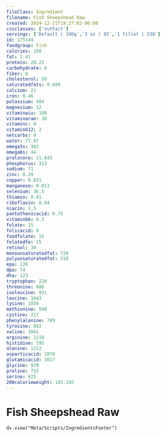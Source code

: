 ```yaml
---
fileClass: Ingredient
filename: Fish Sheepshead Raw
created: 2024-12-21T19:27:02-06:00
cssclasses: ['nutFact']
servings: ['Default | 100g','3 oz | 85','1 fillet | 238']
id: 175144
foodgroup: Fish
calories: 108
fat: 2.41
protein: 20.21
carbohydrate: 0
fiber: 0
cholesterol: 50
saturatedfats: 0.609
calcium: 21
iron: 0.46
potassium: 404
magnesium: 32
vitaminaiu: 100
vitaminarae: 30
vitaminc: 0
vitaminb12: 2
netcarbs: 0
water: 77.97
omega3s: 362
omega6s: 44
pralscore: 11.845
phosphorus: 313
sodium: 71
zinc: 0.39
copper: 0.031
manganese: 0.013
selenium: 36.5
thiamin: 0.01
riboflavin: 0.04
niacin: 1.5
pantothenicacid: 0.75
vitaminb6: 0.3
folate: 15
folicacid: 0
foodfolate: 15
folatedfe: 15
retinol: 30
monounsaturatedfat: 728
polyunsaturatedfat: 518
epa: 138
dpa: 74
dha: 123
tryptophan: 226
threonine: 886
isoleucine: 931
leucine: 1643
lysine: 1856
methionine: 598
cystine: 217
phenylalanine: 789
tyrosine: 682
valine: 1041
arginine: 1210
histidine: 595
alanine: 1222
asparticacid: 2070
glutamicacid: 3017
glycine: 970
proline: 715
serine: 825
200calorieweight: 185.185
---
```


# Fish Sheepshead Raw

```dataviewjs
dv.view("Meta/Scripts/IngredientsFooter")
```